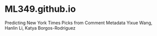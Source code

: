 # ML349.github.io

Predicting New York Times Picks from Comment Metadata
Yixue Wang, Hanlin Li, Katya Borgos-Rodriguez
